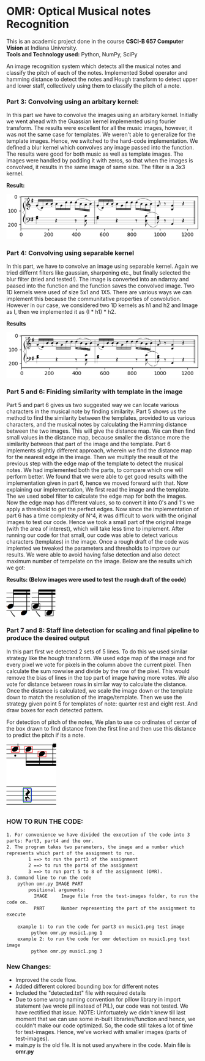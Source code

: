 # OMR: Optical Musical notes Recognition

This is an academic project done in the course **CSCI-B 657 Computer Vision** at Indiana University. <br>
**Tools and Technology used:** Python, NumPy, SciPy

An image recognition system which detects all the musical notes and classify the pitch of each of the notes. Implemented Sobel operator and hamming distance to detect the notes and Hough transform to detect upper and lower staff, collectively using them to classify the pitch of a note.


### Part 3: Convolving using an arbitary kernel:
In this part we have to convolve the images using an arbitary kernel. Initially we went ahead with the Guassian kernel implemented using fourier transform. The results were excellent for all the music images, however, it was not the same case for templates. We weren't able to generalize for the template images. Hence, we switched to the hard-code implementation. We defined a blur kernel which convolves any image passed into the function. The results were good for both music as well as template images. The images were handled by padding it with zeros, so that when the images is convolved, it results in the same image of same size. The filter is a 3x3 kernel.

**Result:**

![Part3 results](results/part3_result.png)

### Part 4: Convolving using separable kernel
In this part, we have to convolve an image using separable kernel. Again we tried differnt filters like gaussian, sharpening etc., but finally selected the blur filter (tried and tested!). The image is converted into an ndarray and paased into the function and the function saves the convolved image. Two 1D kernels were used of size 5x1 and 1X5. There are various ways we can implement this because the communitative properties of convolution. However in our case, we considered two 1D kernels as h1 and h2  and Image as I, then we implemented it as (I * h1) * h2. 

**Results**

![Part4 results](results/part4_result.png)

### Part 5 and 6: Finiding similarity with template in the image
Part 5 and part 6 gives us two suggested way we can locate various characters in the musical note by finding similarity. Part 5 shows us the method to find the similarity between the templates, provided to us various characters, and the musical notes by calculating the Hamming distance between the two images. This will give the distance map. We can then find small values in the distance map, because smaller the distance more the similarity between that part of the image and the template. Part 6 implements slightly different approach, wherein we find the distance map for the nearest edge in the image. Then we multiply the result of the previous step with the edge map of the template to detect the  musical notes. We had implemented both the parts, to compare which one will perform better. We found that we were able to get good results with the implementation given in part 6, hence we moved forward with that. Now explaining our implementation, We first read the image and the template. The we used sobel filter to calculate the edge map for both the images. Now the edge map has different values, so to convert it into 0's and 1's we apply a threshold to get the perfect edges. Now since the implementation of part 6 has a time complexity of N^4, it was difficult to work with the original images to test our code. Hence we took a small part of the original image (with the area of interest), which will take less time to implement. After running our code for that small, our code was able to detect various characters (templates) in the image. Once a rough draft of the code was implented we tweaked the parameters and thresholds to improve our results. We were able to avoid having false detection and also detect maximum number of tempelate on the image. Below are the results which we got:

**Results: (Below images were used to test the rough draft of the code)**

![Cropped image](results/music_2.png)   ![Boxed Image](results/boxed.png)

### Part 7 and 8: Staff line detection for scaling and final pipeline to produce the desired output
In this part first we detected 2 sets of 5 lines. To do this we used similar strategy like the hough transform. We used edge map of the image and for every pixel we vote for pixels in the column above the current pixel. Then calculate the sum rowwise and divide by the row of the pixel. This would remove the bias of lines in the top part of image having more votes. We also vote for distance between rows in similar way to calculate the distance. Once the distance is calculated, we scale the image down or the template down to match the resolution of the image/template. Then we use the strategy given point 5 for templates of note: quarter rest and eight rest. And draw boxes for each detected pattern.

For detection of pitch of the notes, We plan to use co ordinates of center of the box drawn to find distance from the first line and then use this distance to predict the pitch if its a note.

![results](detected.png)

### HOW TO RUN THE CODE:
	1. For convenience we have divided the execution of the code into 3 parts: Part3, part4 and the omr.
	2. The program takes two parameters, the image and a number which represents which part of the assignment to run.
    		1 ==> to run the part3 of the assignment
    		2 ==> to run the part4 of the assignment
    		3 ==> to run part 5 to 8 of the assignment (OMR).
	3. Command line to run the code
		python omr.py IMAGE PART
			positional arguments:
			  IMAGE		Image file from the test-images folder, to run the code on.
			  PART		Number representing the part of the assignment to execute

		example 1: to run the code for part3 on music1.png test image
			 python omr.py music1.png 1
		example 2: to run the code for omr detection on music1.png test image
			 python omr.py music1.png 3
### New Changes:
- Improved the code flow.
- Added different colored bounding box for different notes
- Included the "detected.txt" file with required details
- Due to some wrong naming convention for pillow library in import statement (we wrote pil instead of PIL), our code was not tested. We have rectified that issue.
NOTE: Unfortuately we didn't knew till last moment that we can use some in-built libraries/function and hence, we couldn't make our code optimized. So, the code still takes a lot of time for test-images. Hence, we've worked with smaller images (parts of test-images).
- main.py is the old file. It is not used anywhere in the code. Main file is **omr.py**
